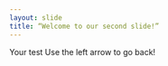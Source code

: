 ```yaml
---
layout: slide
title: “Welcome to our second slide!”
---
```

Your test 
Use the left arrow to go back!

